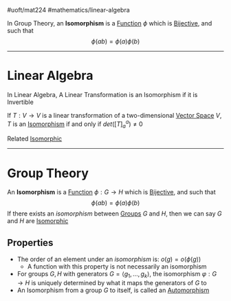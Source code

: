 #uoft/mat224 #mathematics/linear-algebra 

In Group Theory, an **Isomorphism** is a [Function](../MAT235%20Notes/Function.md) $\phi$ which is [Bijective](../MAT301%20Notes/Bijective.md), and such that
$$\phi(ab)=\phi(a)\phi(b)$$

---
# Linear Algebra

In Linear Algebra, A Linear Transformation is an Isomorphism if it is Invertible

If $T:V\rightarrow V$ is a linear transformation of a two-dimensional [Vector Space](Vector%20Space.md) $V$, $T$ is an [Isomorphism](.md) if and only if $det([T]_{a}^{a})\neq 0$

Related
	[Isomorphic](Isomorphic.md)

---
# Group Theory
An **Isomorphism** is a [Function](../MAT235%20Notes/Function.md) $\phi: G\rightarrow H$ which is [Bijective](../MAT301%20Notes/Bijective.md), and such that
$$\phi(ab)=\phi(a)\phi(b)$$
If there exists an *isomorphism* between [Groups](../MAT301%20Notes/Group.md) $G$ and $H$, then we can say $G$ and $H$ are [Isomorphic](Isomorphic.md)


## Properties
- The order of an element under an *isomorphism* is: $o(g)=o(\phi(g))$ 
	- A function with this property is not necessarily an isomorphism
- For groups $G,H$ with generators $G=\langle g_{1},...,g_{k}\rangle$, the isomorphism $\varphi: G\rightarrow H$ is uniquely determined by what it maps the generators of $G$ to
- An Isomorphism from a group $G$ to itself, is called an [Automorphism](../MAT301%20Notes/Automorphism.md)
